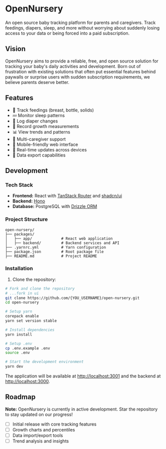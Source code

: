 # OpenNursery

An open source baby tracking platform for parents and caregivers. Track feedings, diapers, sleep, and more without worrying about suddenly losing access to your data or being forced into a paid subscription.

## Vision

OpenNursery aims to provide a reliable, free, and open source solution for tracking your baby's daily activities and development. Born out of frustration with existing solutions that often put essential features behind paywalls or surprise users with sudden subscription requirements, we believe parents deserve better.

## Features

- 🍼 Track feedings (breast, bottle, solids)
- 💤 Monitor sleep patterns
- 🧷 Log diaper changes
- 📏 Record growth measurements
- 📊 View trends and patterns
- 👥 Multi-caregiver support
- 📱 Mobile-friendly web interface
- 🔄 Real-time updates across devices
- 💾 Data export capabilities

## Development

### Tech Stack

- **Frontend:** React with [TanStack Router](https://tanstack.com/router/latest) and [shadcn/ui](https://ui.shadcn.com/docs)
- **Backend:** [Hono](https://hono.dev/docs/)
- **Database:** PostgreSQL with [Drizzle ORM](https://orm.drizzle.team/docs/overview)

### Project Structure

```file-tree
open-nursery/
├── packages/
│   ├── app/             # React web application
│   ├── backend/         # Backend services and API
├── .yarnrc.yml          # Yarn configuration
├── package.json         # Root package file
├── README.md            # Project README
```

### Installation

1. Clone the repository:

```bash
# Fork and clone the repository
# ...fork in ui
git clone https://github.com/{YOU_USERNAME}/open-nursery.git
cd open-nursery

# Setup yarn
corepack enable
yarn set version stable

# Install dependencies
yarn install

# Setup .env
cp .env.example .env
source .env

# Start the development environment
yarn dev
```

The application will be available at <http://localhost:3001> and the backend at <http://localhost:3000>.

## Roadmap

**Note:** OpenNursery is currently in active development. Star the repository to stay updated on our progress!

- [ ] Initial release with core tracking features
- [ ] Growth charts and percentiles
- [ ] Data import/export tools
- [ ] Trend analysis and insights
